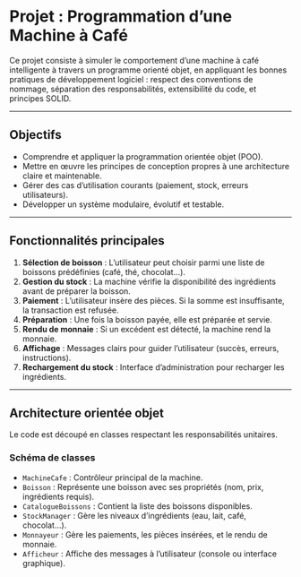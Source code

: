 # Projet : Programmation d’une Machine à Café

Ce projet consiste à simuler le comportement d’une machine à café intelligente à travers un programme orienté objet, en appliquant les bonnes pratiques de développement logiciel : respect des conventions de nommage, séparation des responsabilités, extensibilité du code, et principes SOLID.

---

## Objectifs

- Comprendre et appliquer la programmation orientée objet (POO).
- Mettre en œuvre les principes de conception propres à une architecture claire et maintenable.
- Gérer des cas d’utilisation courants (paiement, stock, erreurs utilisateurs).
- Développer un système modulaire, évolutif et testable.

---

## Fonctionnalités principales

1. **Sélection de boisson** : L’utilisateur peut choisir parmi une liste de boissons prédéfinies (café, thé, chocolat...).
2. **Gestion du stock** : La machine vérifie la disponibilité des ingrédients avant de préparer la boisson.
3. **Paiement** : L’utilisateur insère des pièces. Si la somme est insuffisante, la transaction est refusée.
4. **Préparation** : Une fois la boisson payée, elle est préparée et servie.
5. **Rendu de monnaie** : Si un excédent est détecté, la machine rend la monnaie.
6. **Affichage** : Messages clairs pour guider l’utilisateur (succès, erreurs, instructions).
7. **Rechargement du stock** : Interface d’administration pour recharger les ingrédients.


---

## Architecture orientée objet

Le code est découpé en classes respectant les responsabilités unitaires.

### Schéma de classes

- `MachineCafe` : Contrôleur principal de la machine.
- `Boisson` : Représente une boisson avec ses propriétés (nom, prix, ingrédients requis).
- `CatalogueBoissons` : Contient la liste des boissons disponibles.
- `StockManager` : Gère les niveaux d’ingrédients (eau, lait, café, chocolat...).
- `Monnayeur` : Gère les paiements, les pièces insérées, et le rendu de monnaie.
- `Afficheur` : Affiche des messages à l’utilisateur (console ou interface graphique).
